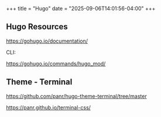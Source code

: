 +++
title = "Hugo"
date = "2025-09-06T14:01:56-04:00"
+++


## Hugo Resources

https://gohugo.io/documentation/

CLI:

https://gohugo.io/commands/hugo_mod/ 

## Theme - Terminal
https://github.com/panr/hugo-theme-terminal/tree/master

https://panr.github.io/terminal-css/